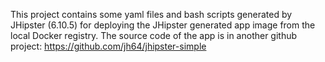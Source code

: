 This project contains some yaml files and bash scripts generated by JHipster (6.10.5)
for deploying the JHipster generated app image from the local Docker registry. The source
code of the app is in another github project: https://github.com/jh64/jhipster-simple

